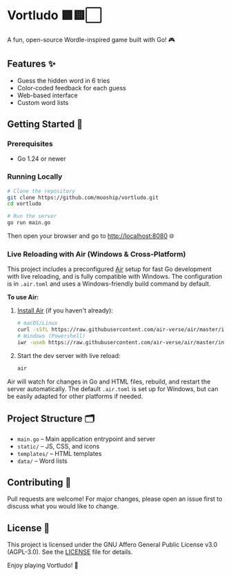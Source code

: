 # Vortludo 🟩🟨⬜

A fun, open-source Wordle-inspired game built with Go! 🎮

## Features ✨

- Guess the hidden word in 6 tries
- Color-coded feedback for each guess
- Web-based interface
- Custom word lists

## Getting Started 🚀

### Prerequisites

- Go 1.24 or newer

### Running Locally

```sh
# Clone the repository
git clone https://github.com/mooship/vortludo.git
cd vortludo

# Run the server
go run main.go
```

Then open your browser and go to [http://localhost:8080](http://localhost:8080) 🌐

### Live Reloading with Air (Windows & Cross-Platform)

This project includes a preconfigured [Air](https://github.com/air-verse/air) setup for fast Go development with live reloading, and is fully compatible with Windows. The configuration is in `.air.toml` and uses a Windows-friendly build command by default.

**To use Air:**

1. [Install Air](https://github.com/air-verse/air#installation) (if you haven't already):

	```sh
	# macOS/Linux
	curl -sSfL https://raw.githubusercontent.com/air-verse/air/master/install.sh | sh
	# Windows (Powershell)
	iwr -useb https://raw.githubusercontent.com/air-verse/air/master/install.ps1 | iex
	```

2. Start the dev server with live reload:

	```sh
	air
	```

Air will watch for changes in Go and HTML files, rebuild, and restart the server automatically. The default `.air.toml` is set up for Windows, but can be easily adapted for other platforms if needed.

## Project Structure 🗂️

- `main.go` – Main application entrypoint and server
- `static/` – JS, CSS, and icons
- `templates/` – HTML templates
- `data/` – Word lists

## Contributing 🤝

Pull requests are welcome! For major changes, please open an issue first to discuss what you would like to change.

## License 📄

This project is licensed under the GNU Affero General Public License v3.0 (AGPL-3.0). See the [LICENSE](LICENSE) file for details.

Enjoy playing Vortludo! 🧩
